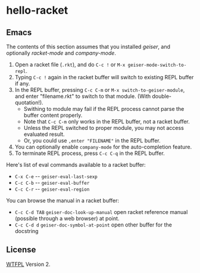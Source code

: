 
hello-racket
============


Emacs
-----

The contents of this section assumes that you installed *geiser*, and optionally *racket-mode* and *company-mode*.

1. Open a racket file (`.rkt`), and do `C-c !` or `M-x geiser-mode-switch-to-repl`.
2. Typing `C-c !` again in the racket buffer will switch to existing REPL buffer if any.
3. In the REPL buffer, pressing `C-c C-m` or `M-x switch-to-geiser-module`, and enter "filename.rkt" to switch to that module.  (With double-quotation!).
   * Swithing to module may fail if the REPL process cannot parse the buffer content properly.
   * Note that `C-c C-m` only works in the REPL buffer, not a racket buffer.
   * Unless the REPL switched to proper module, you may not access evaluated result.
   * Or, you could use `,enter "FILENAME"` in the REPL buffer.
4. You can optionally enable `company-mode` for the auto-completion feature.
5. To terminate REPL process, press `C-c C-q` in the REPL buffer.

Here's list of eval commands available to a racket buffer:

* `C-x C-e` -- `geiser-eval-last-sexp`
* `C-c C-b` -- `geiser-eval-buffer`
* `C-c C-r` -- `geiser-eval-region`

You can browse the manual in a racket buffer:

* `C-c C-d TAB` `geiser-doc-look-up-manual` open racket reference manual (possible through a web browser) at point.
* `C-c C-d d` `geiser-doc-symbol-at-point` open other buffer for the docstring


License
-------

[WTFPL](http://www.wtfpl.net/about/) Version 2.
